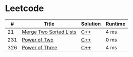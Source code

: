 # Leetcode

| # | Title | Solution | Runtime |
|---| ----- | -------- | ------- |
|21|[ Merge Two Sorted Lists](https://leetcode.com/problems/merge-two-sorted-lists/)|[C++](./solutions/21.%20Merge%20Two%20Sorted%20Lists.cpp)|4 ms|
|231|[ Power of Two](https://leetcode.com/problems/power-of-two/)|[C++](./solutions/231.%20Power%20of%20Two.cpp)|0 ms|
|326|[ Power of Three](https://leetcode.com/problems/power-of-three/)|[C++](./solutions/326.%20Power%20of%20Three.cpp)|4 ms|
